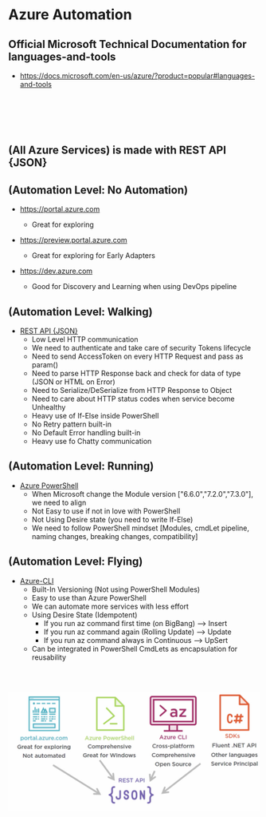 # Azure Automation



## Official Microsoft Technical Documentation for languages-and-tools

- https://docs.microsoft.com/en-us/azure/?product=popular#languages-and-tools

<br>
<br>
<br>
<br>




## (All Azure Services) is made with REST API {JSON}

## (Automation Level: No Automation)
- https://portal.azure.com
  - Great for exploring 

- https://preview.portal.azure.com
  - Great for exploring for Early Adapters
  

- https://dev.azure.com
  - Good for Discovery and Learning when using DevOps pipeline 


## (Automation Level: Walking)
- [REST API {JSON}](https://docs.microsoft.com/en-us/rest/api/) 
	- Low Level HTTP communication 
	- We need to authenticate and take care of security Tokens lifecycle
	- Need to send AccessToken on every HTTP Request and pass as param()
	- Need to parse HTTP Response back and check for data of type (JSON or HTML on Error)
	- Need to Serialize/DeSerialize from HTTP Response to Object 
	- Need to care about HTTP status codes when service become Unhealthy
	- Heavy use of If-Else inside PowerShell 
	- No Retry pattern built-in 
	- No Default Error handling built-in
	- Heavy use fo Chatty communication 

## (Automation Level: Running)
- [Azure PowerShell](https://docs.microsoft.com/en-us/powershell/azure/?view=azps-7.3.0)
  - When Microsoft change the Module version ["6.6.0","7.2.0","7.3.0"], we need to align
  - Not Easy to use if not in love with PowerShell
  - Not Using Desire state (you need to write If-Else)
  - We need to follow PowerShell mindset [Modules, cmdLet pipeline, naming changes, breaking changes, compatibility]


## (Automation Level: Flying)
- [Azure-CLI](https://docs.microsoft.com/en-us/cli/azure/) 
  - Built-In Versioning (Not using PowerShell Modules)
  - Easy to use than Azure PowerShell
  - We can automate more services with less effort
  - Using Desire State (Idempotent)
  	- If you run az command first time (on BigBang) --> Insert
  	- If you run az command again (Rolling Update)  --> Update
  	- If you run az command always in Continuous 	--> UpSert
  - Can be integrated in PowerShell CmdLets as encapsulation for reusability






<br>
<br>

![](../images/rest-api.jpg)
